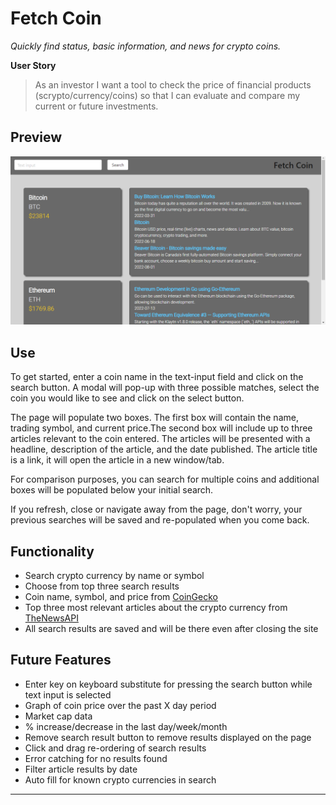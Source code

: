 # Fetch Coin
*Quickly find status, basic information, and news for crypto coins.*

**User Story**
> As an investor I want a tool to check the price of financial products (scrypto/currency/coins) so that I can evaluate and compare my current or future investments. 

## Preview

![PreviewImage](./assets/images/preview.PNG)

## Use
To get started, enter a coin name in the text-input field and click on the search button. A modal will pop-up with three possible matches, select the coin you would like to see and click on the select button.

The page will populate two boxes. The first box will contain the name, trading symbol, and current price.The second box will include up to three articles relevant to the coin entered. The articles will be presented with a headline, description of the article, and the date published. The article title is a link, it will open the article in a new window/tab.

For comparison purposes, you can search for multiple coins and additional boxes will be populated below your initial search.

If you refresh, close or navigate away from the page, don't worry, your previous searches will be saved and re-populated when you come back.

## Functionality 
- Search crypto currency by name or symbol
- Choose from top three search results
- Coin name, symbol, and price from [CoinGecko](https://www.coingecko.com/)
- Top three most relevant articles about the crypto currency from [TheNewsAPI](https://www.thenewsapi.com/)
- All search results are saved and will be there even after closing the site

## Future Features
- Enter key on keyboard substitute for pressing the search button while text input is selected
- Graph of coin price over the past X day period
- Market cap data
- % increase/decrease in the last day/week/month
- Remove search result button to remove results displayed on the page
- Click and drag re-ordering of search results
- Error catching for no results found
- Filter article results by date
- Auto fill for known crypto currencies in search

---





